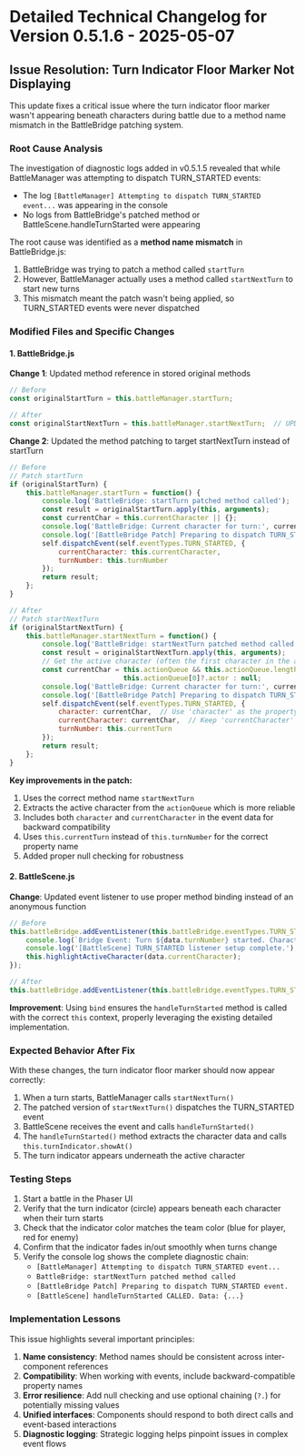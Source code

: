 # Detailed Technical Changelog for Version 0.5.1.6 - 2025-05-07

## Issue Resolution: Turn Indicator Floor Marker Not Displaying

This update fixes a critical issue where the turn indicator floor marker wasn't appearing beneath characters during battle due to a method name mismatch in the BattleBridge patching system.

### Root Cause Analysis

The investigation of diagnostic logs added in v0.5.1.5 revealed that while BattleManager was attempting to dispatch TURN_STARTED events:
- The log `[BattleManager] Attempting to dispatch TURN_STARTED event...` was appearing in the console
- No logs from BattleBridge's patched method or BattleScene.handleTurnStarted were appearing

The root cause was identified as a **method name mismatch** in BattleBridge.js:
1. BattleBridge was trying to patch a method called `startTurn`
2. However, BattleManager actually uses a method called `startNextTurn` to start new turns
3. This mismatch meant the patch wasn't being applied, so TURN_STARTED events were never dispatched

### Modified Files and Specific Changes

#### 1. BattleBridge.js
**Change 1**: Updated method reference in stored original methods

```javascript
// Before
const originalStartTurn = this.battleManager.startTurn;

// After
const originalStartNextTurn = this.battleManager.startNextTurn;  // UPDATED: correct method name
```

**Change 2**: Updated the method patching to target startNextTurn instead of startTurn

```javascript
// Before
// Patch startTurn
if (originalStartTurn) {
    this.battleManager.startTurn = function() {
        console.log('BattleBridge: startTurn patched method called');
        const result = originalStartTurn.apply(this, arguments);
        const currentChar = this.currentCharacter || {};
        console.log('BattleBridge: Current character for turn:', currentChar.name);
        console.log('[BattleBridge Patch] Preparing to dispatch TURN_STARTED event.');
        self.dispatchEvent(self.eventTypes.TURN_STARTED, {
            currentCharacter: this.currentCharacter,
            turnNumber: this.turnNumber
        });
        return result;
    };
}

// After
// Patch startNextTurn
if (originalStartNextTurn) {
    this.battleManager.startNextTurn = function() {
        console.log('BattleBridge: startNextTurn patched method called');
        const result = originalStartNextTurn.apply(this, arguments);
        // Get the active character (often the first character in the action queue)
        const currentChar = this.actionQueue && this.actionQueue.length > 0 ? 
                            this.actionQueue[0]?.actor : null;
        console.log('BattleBridge: Current character for turn:', currentChar?.name || 'Unknown');
        console.log('[BattleBridge Patch] Preparing to dispatch TURN_STARTED event.');
        self.dispatchEvent(self.eventTypes.TURN_STARTED, {
            character: currentChar,  // Use 'character' as the property name for consistency
            currentCharacter: currentChar,  // Keep 'currentCharacter' for backward compatibility
            turnNumber: this.currentTurn
        });
        return result;
    };
}
```

**Key improvements in the patch:**
1. Uses the correct method name `startNextTurn`
2. Extracts the active character from the `actionQueue` which is more reliable
3. Includes both `character` and `currentCharacter` in the event data for backward compatibility
4. Uses `this.currentTurn` instead of `this.turnNumber` for the correct property name
5. Added proper null checking for robustness

#### 2. BattleScene.js
**Change**: Updated event listener to use proper method binding instead of an anonymous function

```javascript
// Before
this.battleBridge.addEventListener(this.battleBridge.eventTypes.TURN_STARTED, (data) => {
    console.log(`Bridge Event: Turn ${data.turnNumber} started. Character: ${data.currentCharacter?.name}`);
    console.log('[BattleScene] TURN_STARTED listener setup complete.');
    this.highlightActiveCharacter(data.currentCharacter);
});

// After
this.battleBridge.addEventListener(this.battleBridge.eventTypes.TURN_STARTED, this.handleTurnStarted.bind(this));
```

**Improvement**: Using `bind` ensures the `handleTurnStarted` method is called with the correct `this` context, properly leveraging the existing detailed implementation.

### Expected Behavior After Fix

With these changes, the turn indicator floor marker should now appear correctly:

1. When a turn starts, BattleManager calls `startNextTurn()`
2. The patched version of `startNextTurn()` dispatches the TURN_STARTED event
3. BattleScene receives the event and calls `handleTurnStarted()`
4. The `handleTurnStarted()` method extracts the character data and calls `this.turnIndicator.showAt()`
5. The turn indicator appears underneath the active character

### Testing Steps

1. Start a battle in the Phaser UI
2. Verify that the turn indicator (circle) appears beneath each character when their turn starts
3. Check that the indicator color matches the team color (blue for player, red for enemy)
4. Confirm that the indicator fades in/out smoothly when turns change
5. Verify the console log shows the complete diagnostic chain:
   - `[BattleManager] Attempting to dispatch TURN_STARTED event...`
   - `BattleBridge: startNextTurn patched method called`
   - `[BattleBridge Patch] Preparing to dispatch TURN_STARTED event.`
   - `[BattleScene] handleTurnStarted CALLED. Data: {...}`

### Implementation Lessons

This issue highlights several important principles:
1. **Name consistency**: Method names should be consistent across inter-component references
2. **Compatibility**: When working with events, include backward-compatible property names
3. **Error resilience**: Add null checking and use optional chaining (`?.`) for potentially missing values
4. **Unified interfaces**: Components should respond to both direct calls and event-based interactions
5. **Diagnostic logging**: Strategic logging helps pinpoint issues in complex event flows